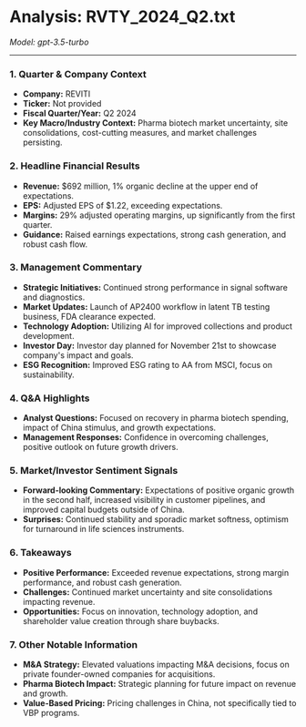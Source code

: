 # Analysis: RVTY_2024_Q2.txt

*Model: gpt-3.5-turbo*

---

### 1. Quarter & Company Context
- **Company:** REVITI
- **Ticker:** Not provided
- **Fiscal Quarter/Year:** Q2 2024
- **Key Macro/Industry Context:** Pharma biotech market uncertainty, site consolidations, cost-cutting measures, and market challenges persisting.

### 2. Headline Financial Results
- **Revenue:** $692 million, 1% organic decline at the upper end of expectations.
- **EPS:** Adjusted EPS of $1.22, exceeding expectations.
- **Margins:** 29% adjusted operating margins, up significantly from the first quarter.
- **Guidance:** Raised earnings expectations, strong cash generation, and robust cash flow.

### 3. Management Commentary
- **Strategic Initiatives:** Continued strong performance in signal software and diagnostics.
- **Market Updates:** Launch of AP2400 workflow in latent TB testing business, FDA clearance expected.
- **Technology Adoption:** Utilizing AI for improved collections and product development.
- **Investor Day:** Investor day planned for November 21st to showcase company's impact and goals.
- **ESG Recognition:** Improved ESG rating to AA from MSCI, focus on sustainability.

### 4. Q&A Highlights
- **Analyst Questions:** Focused on recovery in pharma biotech spending, impact of China stimulus, and growth expectations.
- **Management Responses:** Confidence in overcoming challenges, positive outlook on future growth drivers.

### 5. Market/Investor Sentiment Signals
- **Forward-looking Commentary:** Expectations of positive organic growth in the second half, increased visibility in customer pipelines, and improved capital budgets outside of China.
- **Surprises:** Continued stability and sporadic market softness, optimism for turnaround in life sciences instruments.

### 6. Takeaways
- **Positive Performance:** Exceeded revenue expectations, strong margin performance, and robust cash generation.
- **Challenges:** Continued market uncertainty and site consolidations impacting revenue.
- **Opportunities:** Focus on innovation, technology adoption, and shareholder value creation through share buybacks.

### 7. Other Notable Information
- **M&A Strategy:** Elevated valuations impacting M&A decisions, focus on private founder-owned companies for acquisitions.
- **Pharma Biotech Impact:** Strategic planning for future impact on revenue and growth.
- **Value-Based Pricing:** Pricing challenges in China, not specifically tied to VBP programs.